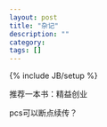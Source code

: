 ```yaml
---
layout: post
title: "杂记"
description: ""
category: 
tags: []
---
```

{% include JB/setup %}





推荐一本书：精益创业

pcs可以断点续传？





































